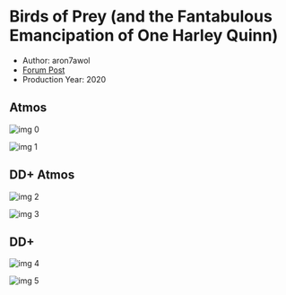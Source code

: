 # Birds of Prey (and the Fantabulous Emancipation of One Harley Quinn)

* Author: aron7awol
* [Forum Post](https://www.avsforum.com/threads/bass-eq-for-filtered-movies.2995212/post-59405578)
* Production Year: 2020

## Atmos

![img 0](https://i.imgur.com/XUpg5il.jpg)

![img 1](https://i.imgur.com/M3UHavh.png)

## DD+ Atmos

![img 2](https://i.imgur.com/ttJLlIp.jpg)

![img 3](https://i.imgur.com/knrGWhR.png)

## DD+

![img 4](https://i.imgur.com/nXYZrYE.jpg)

![img 5](https://i.imgur.com/htt9byE.png)

